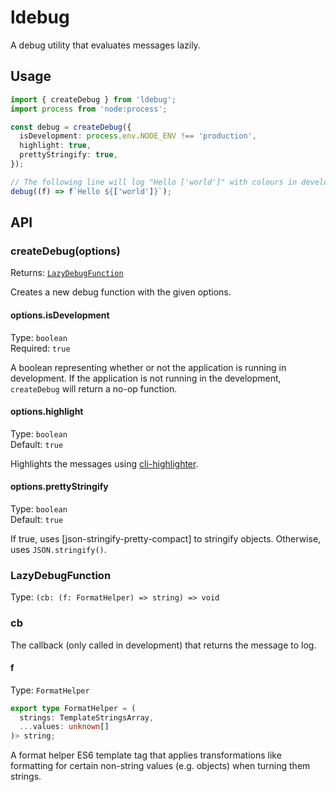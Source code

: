 # ldebug

A debug utility that evaluates messages lazily.

## Usage

```typescript
import { createDebug } from 'ldebug';
import process from 'node:process';

const debug = createDebug({
  isDevelopment: process.env.NODE_ENV !== 'production',
  highlight: true,
  prettyStringify: true,
});

// The following line will log "Hello ['world']" with colours in development and do nothing in production (the template string won't be evaluated either).
debug((f) => f`Hello ${['world']}`);
```

## API

### createDebug(options)

Returns: [`LazyDebugFunction`](#lazydebugfunction)

Creates a new debug function with the given options.

#### options.isDevelopment

Type: `boolean`\
Required: `true`

A boolean representing whether or not the application is running in development. If the application is not running in the development, `createDebug` will return a no-op function.

#### options.highlight

Type: `boolean`\
Default: `true`

Highlights the messages using [cli-highlighter](https://github.com/leonzalion/cli-highlighter).

#### options.prettyStringify

Type: `boolean`\
Default: `true`

If true, uses [json-stringify-pretty-compact] to stringify objects. Otherwise, uses `JSON.stringify()`.

### LazyDebugFunction

Type: `(cb: (f: FormatHelper) => string) => void`

### cb

The callback (only called in development) that returns the message to log.

#### f

Type: `FormatHelper`

```typescript
export type FormatHelper = (
  strings: TemplateStringsArray,
  ...values: unknown[]
)> string;
```

A format helper ES6 template tag that applies transformations like formatting for certain non-string values (e.g. objects) when turning them strings.

